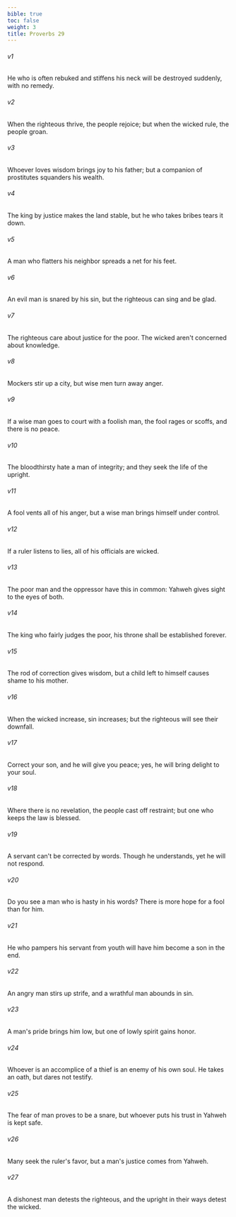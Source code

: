 ```yaml
---
bible: true
toc: false
weight: 3
title: Proverbs 29
---
```




###### v1 
He who is often rebuked and stiffens his neck will be destroyed suddenly, with no remedy. 

###### v2 
When the righteous thrive, the people rejoice; but when the wicked rule, the people groan. 

###### v3 
Whoever loves wisdom brings joy to his father; but a companion of prostitutes squanders his wealth. 

###### v4 
The king by justice makes the land stable, but he who takes bribes tears it down. 

###### v5 
A man who flatters his neighbor spreads a net for his feet. 

###### v6 
An evil man is snared by his sin, but the righteous can sing and be glad. 

###### v7 
The righteous care about justice for the poor. The wicked aren't concerned about knowledge. 

###### v8 
Mockers stir up a city, but wise men turn away anger. 

###### v9 
If a wise man goes to court with a foolish man, the fool rages or scoffs, and there is no peace. 

###### v10 
The bloodthirsty hate a man of integrity; and they seek the life of the upright. 

###### v11 
A fool vents all of his anger, but a wise man brings himself under control. 

###### v12 
If a ruler listens to lies, all of his officials are wicked. 

###### v13 
The poor man and the oppressor have this in common: Yahweh gives sight to the eyes of both. 

###### v14 
The king who fairly judges the poor, his throne shall be established forever. 

###### v15 
The rod of correction gives wisdom, but a child left to himself causes shame to his mother. 

###### v16 
When the wicked increase, sin increases; but the righteous will see their downfall. 

###### v17 
Correct your son, and he will give you peace; yes, he will bring delight to your soul. 

###### v18 
Where there is no revelation, the people cast off restraint; but one who keeps the law is blessed. 

###### v19 
A servant can't be corrected by words. Though he understands, yet he will not respond. 

###### v20 
Do you see a man who is hasty in his words? There is more hope for a fool than for him. 

###### v21 
He who pampers his servant from youth will have him become a son in the end. 

###### v22 
An angry man stirs up strife, and a wrathful man abounds in sin. 

###### v23 
A man's pride brings him low, but one of lowly spirit gains honor. 

###### v24 
Whoever is an accomplice of a thief is an enemy of his own soul. He takes an oath, but dares not testify. 

###### v25 
The fear of man proves to be a snare, but whoever puts his trust in Yahweh is kept safe. 

###### v26 
Many seek the ruler's favor, but a man's justice comes from Yahweh. 

###### v27 
A dishonest man detests the righteous, and the upright in their ways detest the wicked.
